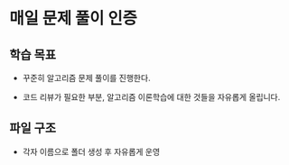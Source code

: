 # 매일 문제 풀이 인증

## 학습 목표

- 꾸준히 알고리즘 문제 풀이를 진행한다.

- 코드 리뷰가 필요한 부분, 알고리즘 이론학습에 대한 것들을 자유롭게 올립니다.

## 파일 구조

- 각자 이름으로 폴더 생성 후 자유롭게 운영